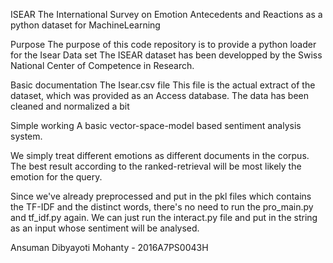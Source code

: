ISEAR
The International Survey on Emotion Antecedents and Reactions as a python dataset for MachineLearning

Purpose
The purpose of this code repository is to provide a python loader for the Isear Data set
The ISEAR dataset has been developped by the Swiss National Center of Competence in Research.

Basic documentation
The Isear.csv file
This file is the actual extract of the dataset, which was provided as an Access database.
The data has been cleaned and normalized a bit 

Simple working
A basic vector-space-model based sentiment analysis system. 

We simply treat different emotions as different documents in the corpus. The best result according to the ranked-retrieval
will be most likely the emotion for the query. 

Since we've already preprocessed and put in the pkl files which contains the TF-IDF and the distinct words, there's no need to run
the pro_main.py and tf_idf.py again. We can just run the interact.py file and put in the string as an input whose sentiment will be analysed.


Ansuman Dibyayoti Mohanty - 2016A7PS0043H 

